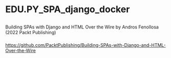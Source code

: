 # EDU.PY_SPA_django_docker

##
Building SPAs with Django and HTML Over the Wire by Andros Fenollosa (2022 Packt Publishing)

###
https://github.com/PacktPublishing/Building-SPAs-with-Django-and-HTML-Over-the-Wire
